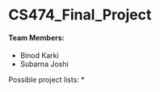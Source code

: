# CS474_Final_Project

#### Team Members: 
  * Binod Karki
  * Subarna Joshi
  
Possible project lists:
* 
